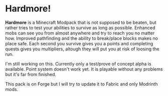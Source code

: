 # Hardmore!

**Hardmore** is a Minecraft Modpack that is not supposed to be beaten, but rather tries to test your abilities to survive as long as possible.
Enhanced mobs can see you from almost anywhere and try to reach you no matter how. Improved pathfinding and the ability to break/place blocks makes no place safe.
Each second you survive gives you a points and completing quests gives you multipliers, altough they will put you at risk of loosing the run.

I'm still working on this. Currently only a test/prove of concept alpha is available. Point system doesn't work yet.
It is playable without any problems but it's far from finished. 

This pack is on Forge but I will try to update it to Fabric and only Modrinth mods.
